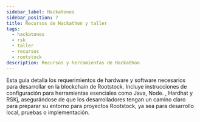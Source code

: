 ```yaml
---
sidebar_label: Hackatones
sidebar_position: 7
title: Recursos de Hackathon y taller
tags:
  - hackatones
  - rsk
  - taller
  - recursos
  - rootstock
description: Recursos y herramientas de Hackathon
---
```


Esta guía detalla los requerimientos de hardware y software necesarios para desarrollar en la blockchain de Rootstock. Incluye instrucciones de configuración para herramientas esenciales como Java, Node. , Hardhat y RSKj, asegurándose de que los desarrolladores tengan un camino claro para preparar su entorno para proyectos Rootstock, ya sea para desarrollo local, pruebas o implementación.

<Card
title="Prerequisites"
description="Prerequisites for developing on Rootstock."
link="/developers/requirements/"
/>

<br></br>

<Card
title="Starter Kits"
description="Starter Kits for easy Rootstock Development."
link="/developers/quickstart/"
/>
